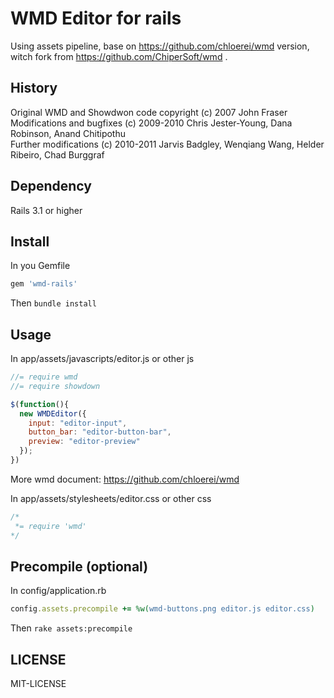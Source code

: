 # WMD Editor for rails

Using assets pipeline, base on https://github.com/chloerei/wmd version, witch fork from https://github.com/ChiperSoft/wmd .

## History

Original WMD and Showdwon code copyright (c) 2007 John Fraser  
Modifications and bugfixes (c) 2009-2010 Chris Jester-Young, Dana Robinson, Anand Chitipothu  
Further modifications (c) 2010-2011 Jarvis Badgley, Wenqiang Wang, Helder Ribeiro, Chad Burggraf

## Dependency

Rails 3.1 or higher

## Install

In you Gemfile

```ruby
gem 'wmd-rails'
```

Then `bundle install`

## Usage

In app/assets/javascripts/editor.js or other js

```javascript
//= require wmd
//= require showdown

$(function(){
  new WMDEditor({
    input: "editor-input",
    button_bar: "editor-button-bar",
    preview: "editor-preview"
  });
})
```

More wmd document: https://github.com/chloerei/wmd

In app/assets/stylesheets/editor.css or other css

```css
/*
 *= require 'wmd'
*/
```

## Precompile (optional)

In config/application.rb

```ruby
config.assets.precompile += %w(wmd-buttons.png editor.js editor.css)
```

Then `rake assets:precompile`

## LICENSE

MIT-LICENSE
